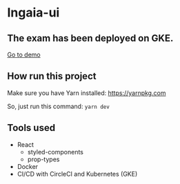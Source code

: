 # Ingaia-ui
## The exam has been deployed on GKE.

<a href='http://35.247.242.5'>Go to demo</a>

## How run this project
Make sure you have Yarn installed: <link>https://yarnpkg.com</link>

So, just run this command: `yarn dev`

## Tools used
- React
    - styled-components
    - prop-types
- Docker
- CI/CD with CircleCI and Kubernetes (GKE)
